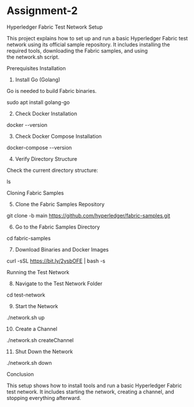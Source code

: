 # Assignment-2

Hyperledger Fabric Test Network Setup

This project explains how to set up and run a basic Hyperledger Fabric test network using its official sample repository. It includes installing the required tools, downloading the Fabric samples, and using the network.sh script.

Prerequisites Installation

1. Install Go (Golang)

Go is needed to build Fabric binaries.

sudo apt install golang-go

2. Check Docker Installation

docker --version

3. Check Docker Compose Installation

docker-compose --version

4. Verify Directory Structure

Check the current directory structure:

ls

Cloning Fabric Samples

5. Clone the Fabric Samples Repository

git clone -b main https://github.com/hyperledger/fabric-samples.git

6. Go to the Fabric Samples Directory

cd fabric-samples

7. Download Binaries and Docker Images

curl -sSL https://bit.ly/2ysbOFE | bash -s

Running the Test Network

8. Navigate to the Test Network Folder

cd test-network

9. Start the Network

./network.sh up

10. Create a Channel

./network.sh createChannel

11. Shut Down the Network

./network.sh down

Conclusion

This setup shows how to install tools and run a basic Hyperledger Fabric test network. It includes starting the network, creating a channel, and stopping everything afterward.


